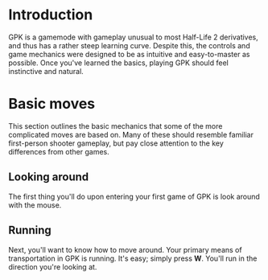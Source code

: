 # Introduction #
GPK is a gamemode with gameplay unusual to most Half-Life 2 derivatives, and thus has a rather steep learning curve. Despite this, the controls and game mechanics were designed to be as intuitive and easy-to-master as possible. Once you've learned the basics, playing GPK should feel instinctive and natural.

# Basic moves #
This section outlines the basic mechanics that some of the more complicated moves are based on. Many of these should resemble familiar first-person shooter gameplay, but pay close attention to the key differences from other games.

## Looking around ##
The first thing you'll do upon entering your first game of GPK is look around with the mouse.

## Running ##
Next, you'll want to know how to move around. Your primary means of transportation in GPK is running. It's easy; simply press **W**. You'll run in the direction you're looking at.